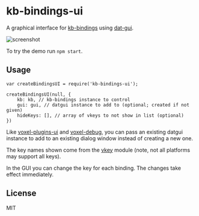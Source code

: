 # kb-bindings-ui

A graphical interface for [kb-bindings](https://github.com/deathcap/kb-bindings) using [dat-gui](https://code.google.com/p/dat-gui/).

![screenshot](http://i.imgur.com/Qn85CUW.png "Screenshot") 

To try the demo run `npm start`.

## Usage

    var createBindingsUI = require('kb-bindings-ui');

    createBindingsUI(null, {
        kb: kb, // kb-bindings instance to control
        gui: gui, // datgui instance to add to (optional; created if not given)
        hideKeys: [], // array of vkeys to not show in list (optional)
    })

Like [voxel-plugins-ui](https://github.com/deathcap/voxel-plugins-ui) and 
[voxel-debug](https://github.com/shama/voxel-debug), you can pass an existing
datgui instance to add to an existing dialog window instead of creating a new one.

The key names shown come from the [vkey](https://github.com/chrisdickinson/vkey) module
(note, not all platforms may support all keys).

In the GUI you can change the key for each binding. The changes take effect immediately.

## License

MIT

